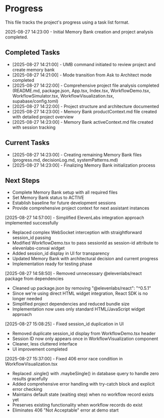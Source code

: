 # Progress

This file tracks the project's progress using a task list format.

2025-08-27 14:23:00 - Initial Memory Bank creation and project analysis completed.

## Completed Tasks

* [2025-08-27 14:21:00] - UMB command initiated to review project and create memory bank
* [2025-08-27 14:21:00] - Mode transition from Ask to Architect mode completed
* [2025-08-27 14:22:00] - Comprehensive project file analysis completed (README.md, package.json, App.tsx, Index.tsx, WorkflowDemo.tsx, WorkflowSimulator.tsx, WorkflowVisualization.tsx, supabase/config.toml)
* [2025-08-27 14:22:00] - Project structure and architecture documented
* [2025-08-27 14:23:00] - Memory Bank productContext.md file created with detailed project overview
* [2025-08-27 14:23:00] - Memory Bank activeContext.md file created with session tracking

## Current Tasks

* [2025-08-27 14:23:00] - Creating remaining Memory Bank files (progress.md, decisionLog.md, systemPatterns.md)
* [2025-08-27 14:23:00] - Finalizing Memory Bank initialization process

## Next Steps

* Complete Memory Bank setup with all required files
* Set Memory Bank status to ACTIVE
* Establish baseline for future development sessions
* Provide comprehensive project context for next assistant instances

[2025-08-27 14:57:00] - Simplified ElevenLabs integration approach implemented successfully
- Replaced complex WebSocket interception with straightforward session_id passing
- Modified WorkflowDemo.tsx to pass sessionId as session-id attribute to elevenlabs-convai widget
- Added session_id display in UI for transparency
- Updated Memory Bank with architectural decision and current progress
- Implementation ready for testing phase

[2025-08-27 14:58:50] - Removed unnecessary @elevenlabs/react package from dependencies
- Cleaned up package.json by removing "@elevenlabs/react": "^0.5.1" 
- Since we're using direct HTML widget integration, React SDK is no longer needed
- Simplified project dependencies and reduced bundle size
- Implementation now uses only standard HTML/JavaScript widget approach

[2025-08-27 15:08:25] - Fixed session_id duplication in UI
- Removed duplicate session_id display from WorkflowDemo.tsx header
- Session ID now only appears once in WorkflowVisualization component
- Cleaner, less cluttered interface
- UI improvement completed

[2025-08-27 15:37:00] - Fixed 406 error race condition in WorkflowVisualization.tsx
- Replaced .single() with .maybeSingle() in database query to handle zero results gracefully
- Added comprehensive error handling with try-catch block and explicit error checking
- Maintains default state (waiting step) when no workflow record exists yet
- Preserves existing functionality when workflow records do exist
- Eliminates 406 "Not Acceptable" error at demo start